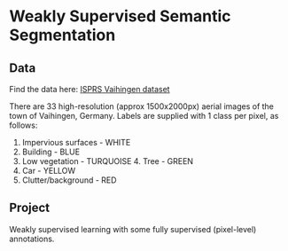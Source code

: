 # Weakly Supervised Semantic Segmentation

## Data

Find the data here:
[​ISPRS Vaihingen dataset​](http://www2.isprs.org/commissions/comm3/wg4/2d-sem-label-vaihingen.html)

There are 33 high-resolution (approx 1500x2000px) aerial images of the town of Vaihingen, Germany.
Labels are supplied with 1 class per pixel, as follows:

1. Impervious surfaces - WHITE
2. Building - BLUE
3. Low vegetation - TURQUOISE 4. Tree - GREEN
5. Car - YELLOW
6. Clutter/background - RED

## Project

Weakly supervised learning with some fully supervised (pixel-level) annotations.
